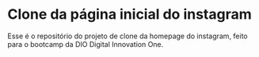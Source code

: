# Clone da página inicial do instagram 


Esse é o repositório do projeto de clone da homepage do instagram, feito para o bootcamp da DIO Digital Innovation One.

